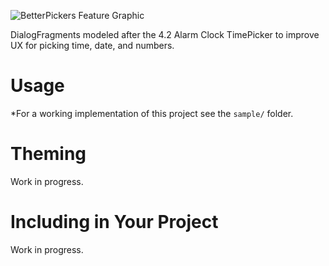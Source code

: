 ![BetterPickers Feature Graphic][5]

DialogFragments modeled after the 4.2 Alarm Clock TimePicker to improve UX for picking time, date, and numbers.

Usage
=====

*For a working implementation of this project see the `sample/` folder.


Theming
=======

Work in progress.


Including in Your Project
=========================

Work in progress.

 [1]: https://raw.github.com/derekbrameyer/android-betterpickers/master/sample/imagery/screenshot_time.png
 [2]: https://raw.github.com/derekbrameyer/android-betterpickers/master/sample/imagery/screenshot_number.png
 [3]: https://raw.github.com/derekbrameyer/android-betterpickers/master/sample/imagery/screenshot_number_negative_decimal.png
 [4]: https://raw.github.com/derekbrameyer/android-betterpickers/master/sample/imagery/screenshot_date.png
 [5]: https://raw.github.com/derekbrameyer/android-betterpickers/master/sample/imagery/web_feature_graphic.png
